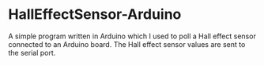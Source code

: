 # HallEffectSensor-Arduino
A simple program written in Arduino which I used to poll a Hall effect sensor connected to an Arduino board. The Hall effect sensor values are sent to the serial port.
